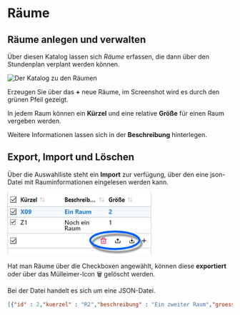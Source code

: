 # Räume

## Räume anlegen und verwalten

Über diesen Katalog lassen sich *Räume* erfassen, die dann über den Stundenplan verplant werden können.

![Der Katalog zu den Räumen](./graphics/SVWS_kataloge_raeume_üebersicht.png "Tragen Sie die Eigenschaften von Räumen ein.")

Erzeugen Sie über das **+** neue Räume, im Screenshot wird es durch den grünen Pfeil gezeigt.

In jedem Raum können ein **Kürzel** und eine relative **Größe** für einen Raum vergeben werden.

Weitere Informationen lassen sich in der **Beschreibung** hinterlegen.

## Export, Import und Löschen

Über die Auswahlliste steht ein **Import** zur verfügung, über den eine json-Datei mit Rauminformationen eingelesen werden kann.

![Optionen in der Auswahlliste: Löschen, importieren, exportieren](./graphics/SVWS_kataloge_raeume_optionen.png "Sind Räume angewählt, lassen sie sich löschen oder exportieren.")

Hat man Räume über die Checkboxen angewählt, können diese **exportiert** oder über das Mülleimer-Icon 🗑 gelöscht werden.

Bei der Datei handelt es sich um eine JSON-Datei.

``` json
[{"id" : 2,"kuerzel" : "R2","beschreibung" : "Ein zweiter Raum","groesse" : 1},{"id" : 1,"kuerzel" : "R1","beschreibung" : "Ein erster Raum","groesse" : 2}]
```
